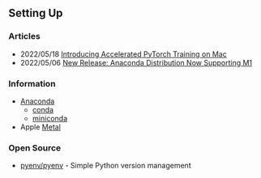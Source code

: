 ## Setting Up



### Articles
- 2022/05/18 [Introducing Accelerated PyTorch Training on Mac](https://pytorch.org/blog/introducing-accelerated-pytorch-training-on-mac/)
- 2022/05/06 [New Release: Anaconda Distribution Now Supporting M1](https://www.anaconda.com/blog/new-release-anaconda-distribution-now-supporting-m1)



### Information
- [Anaconda](https://www.anaconda.com/)
	- [conda](https://docs.conda.io/projects/conda/en/latest/#)
	- [miniconda](https://docs.conda.io/en/latest/miniconda.html)
- Apple [Metal](https://developer.apple.com/metal/)



### Open Source
- [pyenv/pyenv](https://github.com/pyenv/pyenv) - Simple Python version management

